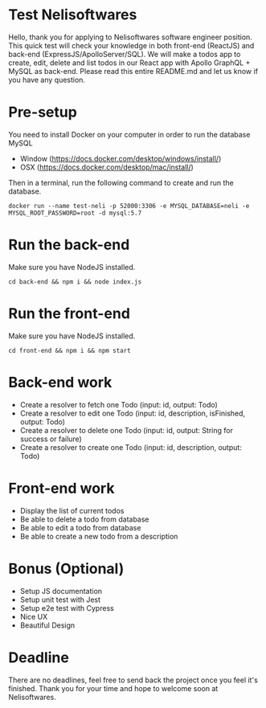 # Test Nelisoftwares

Hello, thank you for applying to Nelisoftwares software engineer position. This quick test will check your knowledge in both front-end (ReactJS) and back-end (ExpressJS/ApolloServer/SQL). We will make a todos app to create, edit, delete and list todos in our React app with Apollo GraphQL + MySQL as back-end. Please read this entire README.md and let us know if you have any question.

# Pre-setup

You need to install Docker on your computer in order to run the database MySQL

- Window (https://docs.docker.com/desktop/windows/install/)
- OSX (https://docs.docker.com/desktop/mac/install/)

Then in a terminal, run the following command to create and run the database.

```
docker run --name test-neli -p 52000:3306 -e MYSQL_DATABASE=neli -e MYSQL_ROOT_PASSWORD=root -d mysql:5.7
```
# Run the back-end

Make sure you have NodeJS installed.

```
cd back-end && npm i && node index.js
```

# Run the front-end

Make sure you have NodeJS installed.

```
cd front-end && npm i && npm start
```

# Back-end work

- Create a resolver to fetch one Todo (input: id, output: Todo)
- Create a resolver to edit one Todo (input: id, description, isFinished, output: Todo)
- Create a resolver to delete one Todo (input: id, output: String for success or failure)
- Create a resolver to create one Todo (input: id, description, output: Todo)

# Front-end work

- Display the list of current todos
- Be able to delete a todo from database
- Be able to edit a todo from database
- Be able to create a new todo from a description

# Bonus (Optional)

- Setup JS documentation
- Setup unit test with Jest
- Setup e2e test with Cypress
- Nice UX
- Beautiful Design

# Deadline

There are no deadlines, feel free to send back the project once you feel it's finished.
Thank you for your time and hope to welcome soon at Nelisoftwares.
